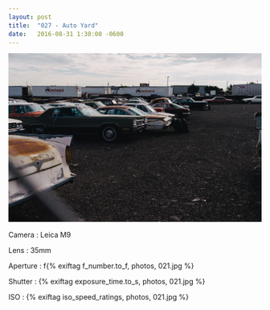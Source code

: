 ```yaml
---
layout: post
title:  "027 - Auto Yard"
date:   2016-08-31 1:30:00 -0600
---
```


![027 - Auto Yard](/photos/027.jpg)

Camera
: Leica M9

Lens
: 35mm

Aperture
: f{% exiftag f_number.to_f, photos, 021.jpg %}

Shutter
: {% exiftag exposure_time.to_s, photos, 021.jpg %}

ISO
: {% exiftag iso_speed_ratings, photos, 021.jpg %}
